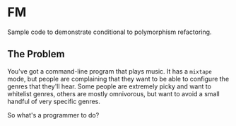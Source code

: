 # FM

Sample code to demonstrate conditional to polymorphism refactoring.

## The Problem

You've got a command-line program that plays music. It has a `mixtape` mode,
but people are complaining that they want to be able to configure the genres
that they'll hear. Some people are extremely picky and want to whitelist
genres, others are mostly omnivorous, but want to avoid a small handful of
very specific genres.

So what's a programmer to do?

